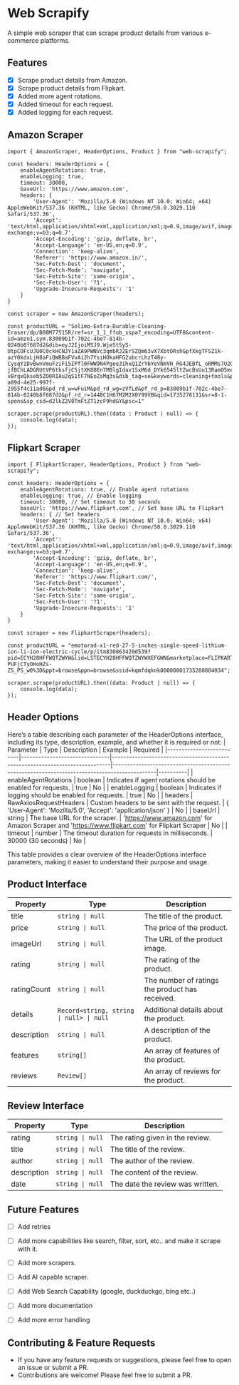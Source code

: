# Web Scrapify

A simple web scraper that can scrape product details from various e-commerce platforms. 

## Features

- [x] Scrape product details from Amazon.
- [x] Scrape product details from Flipkart.
- [x] Added more agent rotations.
- [x] Added timeout for each request.
- [x] Added logging for each request.

## Amazon Scraper

```
import { AmazonScraper, HeaderOptions, Product } from "web-scrapify";

const headers: HeaderOptions = {
    enableAgentRotations: true,
    enableLogging: true,
    timeout: 30000,
    baseUrl: 'https://www.amazon.com',
    headers: {
        'User-Agent': 'Mozilla/5.0 (Windows NT 10.0; Win64; x64) AppleWebKit/537.36 (KHTML, like Gecko) Chrome/58.0.3029.110 Safari/537.36',
        'Accept': 'text/html,application/xhtml+xml,application/xml;q=0.9,image/avif,image/webp,image/apng,*/*;q=0.8,application/signed-exchange;v=b3;q=0.7',
        'Accept-Encoding': 'gzip, deflate, br',
        'Accept-Language': 'en-US,en;q=0.9',
        'Connection': 'keep-alive',
        'Referer': 'https://www.amazon.in/',
        'Sec-Fetch-Dest': 'document',
        'Sec-Fetch-Mode': 'navigate',
        'Sec-Fetch-Site': 'same-origin',
        'Sec-Fetch-User': '?1',
        'Upgrade-Insecure-Requests': '1'
    }
}

const scraper = new AmazonScraper(headers);

const productURL = "Solimo-Extra-Durable-Cleaning-Eraser/dp/B08M77515R/ref=sr_1_1_ffob_sspa?_encoding=UTF8&content-id=amzn1.sym.83009b1f-702c-4be7-814b-0240b8f687d2&dib=eyJ2IjoiMSJ9.WjeStSyS-UtpCOFcUJU0C0ckHCNJY1aZA9PWNVc3qmbRJZErSZQm63vX7XbtORshGpfXkgTFSZ1k-azY0kdxLjH8aFiQWBBaFVvAi2h7YsiHOkaHFG2ubcrLhzT48y-CysqYiDvBwnVmuFziFi5IPfl0FWW9N4Pgee3ihxQ1ZrY6YeVNmVH_RG4JEBfL_oRMMs7U2OBMmx1yugmR-jfBChLADGRUtVP6tksfjCSjtXK88En7M0lgIdav1SxM6d_DYk6545ltZwcBsUu13RamO5mcAAS3AjKPdaM69OJypEc.DhGRSGmv-vBrqxQkseb5ZO0RIAu2qS1tF7NEoZsMq3s&dib_tag=se&keywords=cleaning+tools&pd_rd_r=6e139182-a89d-4e25-997f-2955f4c11ad6&pd_rd_w=wFuiM&pd_rd_wg=zVfLd&pf_rd_p=83009b1f-702c-4be7-814b-0240b8f687d2&pf_rd_r=144BC1H67M2M2X0Y99VB&qid=1735278131&sr=8-1-spons&sp_csd=d2lkZ2V0TmFtZT1zcF9hdGY&psc=1"

scraper.scrape(productURL).then((data : Product | null) => {
    console.log(data);
});
```

## Flipkart Scraper
```
import { FlipkartScraper, HeaderOptions, Product } from "web-scrapify";

const headers: HeaderOptions = {
    enableAgentRotations: true, // Enable agent rotations
    enableLogging: true, // Enable logging
    timeout: 30000, // Set timeout to 30 seconds
    baseUrl: 'https://www.flipkart.com', // Set base URL to Flipkart
    headers: { // Set headers
        'User-Agent': 'Mozilla/5.0 (Windows NT 10.0; Win64; x64) AppleWebKit/537.36 (KHTML, like Gecko) Chrome/58.0.3029.110 Safari/537.36',
        'Accept': 'text/html,application/xhtml+xml,application/xml;q=0.9,image/avif,image/webp,image/apng,*/*;q=0.8,application/signed-exchange;v=b3;q=0.7',
        'Accept-Encoding': 'gzip, deflate, br',
        'Accept-Language': 'en-US,en;q=0.9',
        'Connection': 'keep-alive',
        'Referer': 'https://www.flipkart.com/',
        'Sec-Fetch-Dest': 'document',
        'Sec-Fetch-Mode': 'navigate',
        'Sec-Fetch-Site': 'same-origin',
        'Sec-Fetch-User': '?1',
        'Upgrade-Insecure-Requests': '1'
    }
}

const scraper = new FlipkartScraper(headers);

const productURL = "emotorad-x1-red-27-5-inches-single-speed-lithium-ion-li-ion-electric-cycle/p/itm830863420d539?pid=ECYH28HFFWQTZWYW&lid=LSTECYH28HFFWQTZWYWXEFGWN&marketplace=FLIPKART&store=abc%2Fulv%2Ftwp&srno=b_1_1&otracker=browse&fm=organic&iid=en_ba7G51hZyaKh1mbny_aCQiMdq62YizF5evHJOdOFh1LQDMNdtP9N36fqiox692HbthuIoCjih2bGcP9BMLYb-PUFjCTyOHoHZs-Z5_PS_w0%3D&ppt=browse&ppn=browse&ssid=kqmfdqknk00000001735280804034";

scraper.scrape(productURL).then((data: Product | null) => {
    console.log(data);
});
```

## Header Options 

Here’s a table describing each parameter of the HeaderOptions interface, including its type, description, example, and whether it is required or not:
| Parameter | Type | Description | Example | Required |
|--------------------------|-------------------------------|-----------------------------------------------------------------------------|---------------------------------------------------------------------------------------------|----------|
| enableAgentRotations | boolean | Indicates if agent rotations should be enabled for requests. | true | No |
| enableLogging | boolean | Indicates if logging should be enabled for requests. | true | No |
| headers | RawAxiosRequestHeaders | Custom headers to be sent with the request. | { 'User-Agent': 'Mozilla/5.0', 'Accept': 'application/json' } | No |
| baseUrl | string | The base URL for the scraper. | 'https://www.amazon.com' for Amazon Scraper and 'https://www.flipkart.com' for Flipkart Scraper | No |
| timeout | number | The timeout duration for requests in milliseconds. | 30000 (30 seconds) | No |


This table provides a clear overview of the HeaderOptions interface parameters, making it easier to understand their purpose and usage.

## Product Interface

| Property      | Type                                      | Description                                      |
|---------------|-------------------------------------------|--------------------------------------------------|
| title         | `string \| null`                          | The title of the product.                        |
| price         | `string \| null`                          | The price of the product.                        |
| imageUrl      | `string \| null`                          | The URL of the product image.                    |
| rating        | `string \| null`                          | The rating of the product.                       |
| ratingCount   | `string \| null`                          | The number of ratings the product has received.  |
| details       | `Record<string, string \| null> \| null` | Additional details about the product.            |
| description   | `string \| null`                          | A description of the product.                    |
| features      | `string[]`                                | An array of features of the product.             |
| reviews       | `Review[]`                                | An array of reviews for the product.             |

## Review Interface

| Property      | Type                                      | Description                                      |
|---------------|-------------------------------------------|--------------------------------------------------|
| rating        | `string \| null`                          | The rating given in the review.                  |
| title         | `string \| null`                          | The title of the review.                         |
| author        | `string \| null`                          | The author of the review.                        |
| description   | `string \| null`                          | The content of the review.                       |
| date          | `string \| null`                          | The date the review was written.                 |


## Future Features

- [ ] Add retries
- [ ] Add more capabilities like search, filter, sort, etc.. and make it scrape with it.
- [ ] Add more scrapers.
- [ ] Add AI capable scraper.
- [ ] Add Web Search Capability (google, duckduckgo, bing etc..)
- [ ] Add more documentation
- [ ] Add more error handling


## Contributing & Feature Requests

- If you have any feature requests or suggestions, please feel free to open an issue or submit a PR.
- Contributions are welcome! Please feel free to submit a PR.
